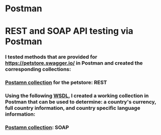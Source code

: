 # Postman
# REST and SOAP API testing via Postman

### I tested  methods that are provided for https://petstore.swagger.io/ in Postman and created the corresponding collections:
### [Postamn collection](https://elements.getpostman.com/redirect?entityId=25316813-dd9d157c-0680-4714-8b3f-3d7d0928ba62&entityType=collection) for the petstore: REST
### Using the following [WSDL](http://webservices.oorsprong.org/websamples.countryinfo/CountryInfoService.wso?WSDL), I created a working collection in Postman that can be used to determine: a country's currency, full country information, and country specific language information:
### [Postamn collection](https://elements.getpostman.com/redirect?entityId=25316813-2502838a-a3c2-468d-907e-d368158e3b60&entityType=collection): SOAP
